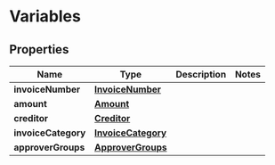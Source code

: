 
# Variables

## Properties
Name | Type | Description | Notes
------------ | ------------- | ------------- | -------------
**invoiceNumber** | [**InvoiceNumber**](InvoiceNumber.md) |  | 
**amount** | [**Amount**](Amount.md) |  | 
**creditor** | [**Creditor**](Creditor.md) |  | 
**invoiceCategory** | [**InvoiceCategory**](InvoiceCategory.md) |  | 
**approverGroups** | [**ApproverGroups**](ApproverGroups.md) |  | 



